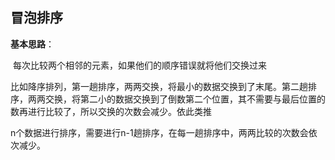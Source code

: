 ## 冒泡排序

**基本思路**：

​	每次比较两个相邻的元素，如果他们的顺序错误就将他们交换过来

​	比如降序排列，第一趟排序，两两交换，将最小的数据交换到了末尾。第二趟排序，两两交换，将第二小的数据交换到了倒数第二个位置，其不需要与最后位置的数再进行比较了，所以交换的次数会减少。依此类推

​	n个数据进行排序，需要进行n-1趟排序，在每一趟排序中，两两比较的次数会依次减少。
